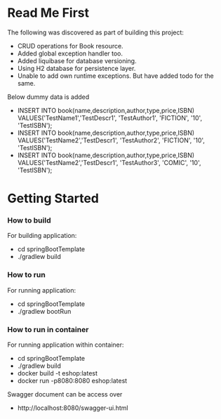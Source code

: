 # Read Me First
The following was discovered as part of building this project:

* CRUD operations for Book resource.
* Added global exception handler too.
* Added liquibase for database versioning.
* Using H2 database for persistence layer.
* Unable to add own runtime exceptions. But have added todo for the same. 
  
Below dummy data is added
* INSERT INTO book(name,description,author,type,price,ISBN) VALUES('TestName1','TestDescr1', 'TestAuthor1', 'FICTION', '10', 'TestISBN');
* INSERT INTO book(name,description,author,type,price,ISBN) VALUES('TestName2','TestDescr1', 'TestAuthor2', 'FICTION', '10', 'TestISBN');
* INSERT INTO book(name,description,author,type,price,ISBN) VALUES('TestName2','TestDescr1', 'TestAuthor3', 'COMIC', '10', 'TestISBN');

# Getting Started

### How to build 
For building application:
* cd springBootTemplate
* ./gradlew build

### How to run

For running application:
* cd springBootTemplate
* ./gradlew bootRun

### How to run in container
For running application within container:
* cd springBootTemplate
* ./gradlew build
* docker build -t eshop:latest
* docker run -p8080:8080 eshop:latest  

Swagger document can be access over
* http://localhost:8080/swagger-ui.html